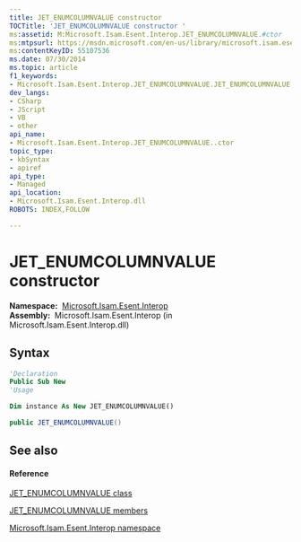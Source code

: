 ```yaml
---
title: JET_ENUMCOLUMNVALUE constructor 
TOCTitle: 'JET_ENUMCOLUMNVALUE constructor '
ms:assetid: M:Microsoft.Isam.Esent.Interop.JET_ENUMCOLUMNVALUE.#ctor
ms:mtpsurl: https://msdn.microsoft.com/en-us/library/microsoft.isam.esent.interop.jet_enumcolumnvalue.jet_enumcolumnvalue(v=EXCHG.10)
ms:contentKeyID: 55107536
ms.date: 07/30/2014
ms.topic: article
f1_keywords:
- Microsoft.Isam.Esent.Interop.JET_ENUMCOLUMNVALUE.JET_ENUMCOLUMNVALUE
dev_langs:
- CSharp
- JScript
- VB
- other
api_name: 
- Microsoft.Isam.Esent.Interop.JET_ENUMCOLUMNVALUE..ctor
topic_type: 
- kbSyntax
- apiref
api_type: 
- Managed
api_location: 
- Microsoft.Isam.Esent.Interop.dll
ROBOTS: INDEX,FOLLOW

---
```


# JET_ENUMCOLUMNVALUE constructor

**Namespace:**  [Microsoft.Isam.Esent.Interop](hh596136\(v=exchg.10\).md)  
**Assembly:**  Microsoft.Isam.Esent.Interop (in Microsoft.Isam.Esent.Interop.dll)

## Syntax

``` vb
'Declaration
Public Sub New
'Usage

Dim instance As New JET_ENUMCOLUMNVALUE()
```

``` csharp
public JET_ENUMCOLUMNVALUE()
```

## See also

#### Reference

[JET_ENUMCOLUMNVALUE class](dn335142\(v=exchg.10\).md)

[JET_ENUMCOLUMNVALUE members](dn335094\(v=exchg.10\).md)

[Microsoft.Isam.Esent.Interop namespace](hh596136\(v=exchg.10\).md)

